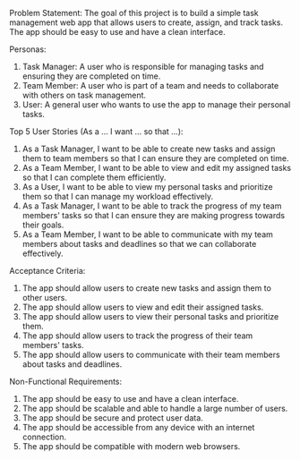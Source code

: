 
Problem Statement:
The goal of this project is to build a simple task management web app that allows users to create, assign, and track tasks. The app should be easy to use and have a clean interface.

Personas:

1. Task Manager: A user who is responsible for managing tasks and ensuring they are completed on time.
2. Team Member: A user who is part of a team and needs to collaborate with others on task management.
3. User: A general user who wants to use the app to manage their personal tasks.

Top 5 User Stories (As a … I want … so that …):

1. As a Task Manager, I want to be able to create new tasks and assign them to team members so that I can ensure they are completed on time.
2. As a Team Member, I want to be able to view and edit my assigned tasks so that I can complete them efficiently.
3. As a User, I want to be able to view my personal tasks and prioritize them so that I can manage my workload effectively.
4. As a Task Manager, I want to be able to track the progress of my team members' tasks so that I can ensure they are making progress towards their goals.
5. As a Team Member, I want to be able to communicate with my team members about tasks and deadlines so that we can collaborate effectively.

Acceptance Criteria:

1. The app should allow users to create new tasks and assign them to other users.
2. The app should allow users to view and edit their assigned tasks.
3. The app should allow users to view their personal tasks and prioritize them.
4. The app should allow users to track the progress of their team members' tasks.
5. The app should allow users to communicate with their team members about tasks and deadlines.

Non-Functional Requirements:

1. The app should be easy to use and have a clean interface.
2. The app should be scalable and able to handle a large number of users.
3. The app should be secure and protect user data.
4. The app should be accessible from any device with an internet connection.
5. The app should be compatible with modern web browsers.
